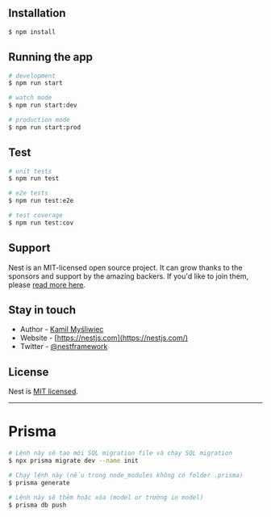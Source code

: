 ## Installation

```bash
$ npm install
```

## Running the app

```bash
# development
$ npm run start

# watch mode
$ npm run start:dev

# production mode
$ npm run start:prod
```

## Test

```bash
# unit tests
$ npm run test

# e2e tests
$ npm run test:e2e

# test coverage
$ npm run test:cov
```

## Support

Nest is an MIT-licensed open source project. It can grow thanks to the sponsors and support by the amazing backers. If you'd like to join them, please [read more here](https://docs.nestjs.com/support).

## Stay in touch

- Author - [Kamil Myśliwiec](https://kamilmysliwiec.com)
- Website - [https://nestjs.com](https://nestjs.com/)
- Twitter - [@nestframework](https://twitter.com/nestframework)

## License

Nest is [MIT licensed](LICENSE).

---

# Prisma

```bash
# Lệnh này sẽ tạo mới SQL migration file và chạy SQL migration
$ npx prisma migrate dev --name init

# Chạy lệnh này (nếu trong node_modules không có folder .prisma)
$ prisma generate

# Lệnh này sẽ thêm hoặc xóa (model or trường in model)
$ prisma db push
```
